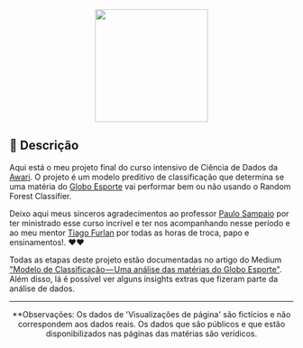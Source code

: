 <div align = "center" id = "top">

<img width="200" src="https://miro.medium.com/max/318/1*Dv_2wuz6wJAlEdrFp4PCGg@2x.png">

</div>

<div align = "center" id = "top">

</div>


</p>

</div>

<div id = "descricao">

## :pushpin: Descrição ##

<p>

  Aqui está o meu projeto final do curso  intensivo de Ciência de Dados da [Awari](https://awari.com.br/curso-data-science/). O projeto é um modelo preditivo de classificação que determina se uma matéria do [Globo Esporte](https://ge.globo.com/) vai performar bem ou não usando o Random Forest Classifier. 

  Deixo aqui meus sinceros agradecimentos ao professor [Paulo Sampaio](https://github.com/pauloesampaio) por ter ministrado esse curso incrível e ter nos acompanhando nesse período e ao meu mentor [Tiago Furlan](https://www.linkedin.com/in/tiagofl/) por todas as horas de troca, papo e ensinamentos!. :heart::heart:
  
  Todas  as etapas deste projeto estão documentadas no artigo do Medium ["Modelo de Classificação — Uma análise das matérias do Globo Esporte"](https://medium.com/@brunakuntz/modelo-de-classifica%C3%A7%C3%A3o-uma-an%C3%A1lise-das-mat%C3%A9rias-do-globo-esporte-79607375c1da). Além disso, lá é possível ver alguns insights extras que fizeram parte da análise de dados.
  
  </div>

<hr>

<div align = "center">
  
 **Observações: Os dados de 'Visualizações de página' são fictícios e não correspondem aos dados reais. Os dados que são públicos e que estão disponibilizados nas páginas das matérias são verídicos. 

</p>

</div>
